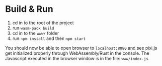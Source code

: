 # Build & Run

1. cd in to the root of the project
2. run `wasm-pack build`
3. cd in to the `www/` folder
4. run `npm install` and then `npm start`

You should now be able to open browser to `localhost:8080` and see pixi.js get initialized properly through
WebAssembly/Rust in the console. The Javascript executed in the browser window is in the file: `www/index.js`.